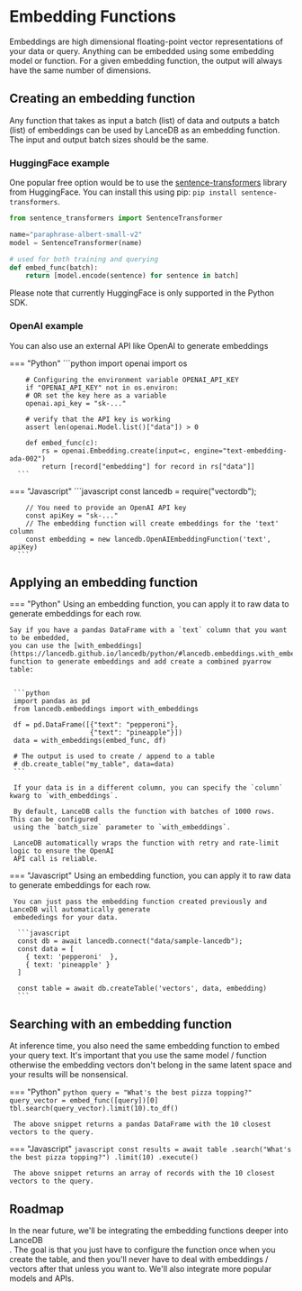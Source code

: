 # Embedding Functions

Embeddings are high dimensional floating-point vector representations of your data or query.
Anything can be embedded using some embedding model or function.
For a given embedding function, the output will always have the same number of dimensions.

## Creating an embedding function

Any function that takes as input a batch (list) of data and outputs a batch (list) of embeddings
can be used by LanceDB as an embedding function. The input and output batch sizes should be the same.

### HuggingFace example

One popular free option would be to use the [sentence-transformers](https://www.sbert.net/) library from HuggingFace.
You can install this using pip: `pip install sentence-transformers`.

```python
from sentence_transformers import SentenceTransformer

name="paraphrase-albert-small-v2"
model = SentenceTransformer(name)

# used for both training and querying
def embed_func(batch):
    return [model.encode(sentence) for sentence in batch]
```

Please note that currently HuggingFace is only supported in the Python SDK.

### OpenAI example

You can also use an external API like OpenAI to generate embeddings

=== "Python"
      ```python
        import openai
        import os

        # Configuring the environment variable OPENAI_API_KEY
        if "OPENAI_API_KEY" not in os.environ:
        # OR set the key here as a variable
        openai.api_key = "sk-..."

        # verify that the API key is working
        assert len(openai.Model.list()["data"]) > 0

        def embed_func(c):
            rs = openai.Embedding.create(input=c, engine="text-embedding-ada-002")
            return [record["embedding"] for record in rs["data"]]
      ```

=== "Javascript"
      ```javascript
        const lancedb = require("vectordb");

        // You need to provide an OpenAI API key
        const apiKey = "sk-..."
        // The embedding function will create embeddings for the 'text' column
        const embedding = new lancedb.OpenAIEmbeddingFunction('text', apiKey)
      ```

## Applying an embedding function

=== "Python"
    Using an embedding function, you can apply it to raw data
    to generate embeddings for each row.

    Say if you have a pandas DataFrame with a `text` column that you want to be embedded,
    you can use the [with_embeddings](https://lancedb.github.io/lancedb/python/#lancedb.embeddings.with_embeddings)
    function to generate embeddings and add create a combined pyarrow table:


     ```python
     import pandas as pd
     from lancedb.embeddings import with_embeddings

     df = pd.DataFrame([{"text": "pepperoni"},
                        {"text": "pineapple"}])
     data = with_embeddings(embed_func, df)

     # The output is used to create / append to a table
     # db.create_table("my_table", data=data)
     ```

     If your data is in a different column, you can specify the `column` kwarg to `with_embeddings`.

     By default, LanceDB calls the function with batches of 1000 rows. This can be configured
     using the `batch_size` parameter to `with_embeddings`.

     LanceDB automatically wraps the function with retry and rate-limit logic to ensure the OpenAI
     API call is reliable.

=== "Javascript"
     Using an embedding function, you can apply it to raw data
     to generate embeddings for each row.

     You can just pass the embedding function created previously and LanceDB will automatically generate
     embededings for your data.

      ```javascript
      const db = await lancedb.connect("data/sample-lancedb");
      const data = [
        { text: 'pepperoni'  },
        { text: 'pineapple' }
      ]

      const table = await db.createTable('vectors', data, embedding)
      ```


## Searching with an embedding function

At inference time, you also need the same embedding function to embed your query text.
It's important that you use the same model / function otherwise the embedding vectors don't
belong in the same latent space and your results will be nonsensical.

=== "Python"
     ```python
     query = "What's the best pizza topping?"
     query_vector = embed_func([query])[0]
     tbl.search(query_vector).limit(10).to_df()
     ```

     The above snippet returns a pandas DataFrame with the 10 closest vectors to the query.

=== "Javascript"
     ```javascript
      const results = await table
        .search("What's the best pizza topping?")
        .limit(10)
        .execute()
     ```

     The above snippet returns an array of records with the 10 closest vectors to the query.


## Roadmap

In the near future, we'll be integrating the embedding functions deeper into LanceDB<br/>.
The goal is that you just have to configure the function once when you create the table,
and then you'll never have to deal with embeddings / vectors after that unless you want to.
We'll also integrate more popular models and APIs.
